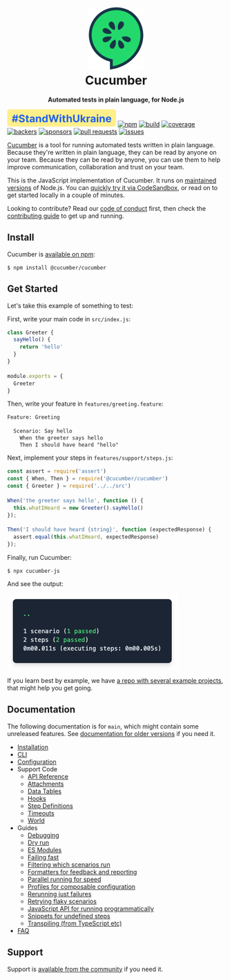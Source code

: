 <h1 align="center">
  <img src="./docs/images/logo.svg" alt="">
  <br>
  Cucumber
</h1>
<p align="center">
  <b>Automated tests in plain language, for Node.js</b>
</p>

[![#StandWithUkraine](https://raw.githubusercontent.com/vshymanskyy/StandWithUkraine/main/badges/StandWithUkraine.svg)](https://vshymanskyy.github.io/StandWithUkraine)
[![npm](https://img.shields.io/npm/v/@cucumber/cucumber.svg)](https://www.npmjs.com/package/@cucumber/cucumber)
[![build](https://github.com/cucumber/cucumber-js/workflows/Build/badge.svg)](https://github.com/cucumber/cucumber-js/actions)
[![coverage](https://coveralls.io/repos/github/cucumber/cucumber-js/badge.svg?branch=master)](https://coveralls.io/github/cucumber/cucumber-js?branch=master)
[![backers](https://opencollective.com/cucumber/backers/badge.svg)](https://opencollective.com/cucumber)
[![sponsors](https://opencollective.com/cucumber/sponsors/badge.svg)](https://opencollective.com/cucumber)
[![pull requests](https://oselvar.com/api/badge?label=pull%20requests&csvUrl=https%3A%2F%2Fraw.githubusercontent.com%2Fcucumber%2Foselvar-github-metrics%2Fmain%2Fdata%2Fcucumber%2Fcucumber-js%2FpullRequests.csv)](https://oselvar.com/github/cucumber/oselvar-github-metrics/main/cucumber/cucumber-js)
[![issues](https://oselvar.com/api/badge?label=issues&csvUrl=https%3A%2F%2Fraw.githubusercontent.com%2Fcucumber%2Foselvar-github-metrics%2Fmain%2Fdata%2Fcucumber%2Fcucumber-js%2Fissues.csv)](https://oselvar.com/github/cucumber/oselvar-github-metrics/main/cucumber/cucumber-js)

[Cucumber](https://cucumber.io) is a tool for running automated tests written in plain language. Because they're
written in plain language, they can be read by anyone on your team. Because they can be
read by anyone, you can use them to help improve communication, collaboration and trust on
your team.

This is the JavaScript implementation of Cucumber. It runs on [maintained versions](https://github.com/nodejs/Release) of Node.js. You can [quickly try it via CodeSandbox](https://codesandbox.io/s/cucumber-js-demo-2p3vrl?file=/features/greeting.feature), or read on to get started locally in a couple of minutes.

Looking to contribute? Read our [code of conduct](https://github.com/cucumber/.github/blob/main/CODE_OF_CONDUCT.md) first, then check the [contributing guide](./CONTRIBUTING.md) to get up and running.

## Install

Cucumber is [available on npm](https://www.npmjs.com/package/@cucumber/cucumber):

```shell
$ npm install @cucumber/cucumber
```

## Get Started

Let's take this example of something to test:


First, write your main code in `src/index.js`:

```js
class Greeter {
  sayHello() {
    return 'hello'
  }
}

module.exports = {
  Greeter
}
```

Then, write your feature in `features/greeting.feature`:

```gherkin
Feature: Greeting

  Scenario: Say hello
    When the greeter says hello
    Then I should have heard "hello"
```

Next, implement your steps in `features/support/steps.js`:

```js
const assert = require('assert')
const { When, Then } = require('@cucumber/cucumber')
const { Greeter } = require('../../src')

When('the greeter says hello', function () {
  this.whatIHeard = new Greeter().sayHello()
});

Then('I should have heard {string}', function (expectedResponse) {
  assert.equal(this.whatIHeard, expectedResponse)
});
```

Finally, run Cucumber:

```shell
$ npx cucumber-js
```

And see the output:

![Terminal output showing a successful test run with 1 scenario and 2 steps, all passing](./docs/images/readme-output.png)

If you learn best by example, we have [a repo with several example projects](https://github.com/cucumber/cucumber-js-examples), that might help you get going.

## Documentation

The following documentation is for `main`, which might contain some unreleased features. See [documentation for older versions](./docs/older_versions.md) if you need it.

* [Installation](./docs/installation.md)
* [CLI](./docs/cli.md)
* [Configuration](./docs/configuration.md)
* Support Code
  * [API Reference](./docs/support_files/api_reference.md)
  * [Attachments](./docs/support_files/attachments.md)
  * [Data Tables](./docs/support_files/data_table_interface.md)
  * [Hooks](./docs/support_files/hooks.md)
  * [Step Definitions](./docs/support_files/step_definitions.md)
  * [Timeouts](./docs/support_files/timeouts.md)
  * [World](./docs/support_files/world.md)
* Guides
  * [Debugging](./docs/debugging.md)
  * [Dry run](./docs/dry_run.md)
  * [ES Modules](./docs/esm.md)
  * [Failing fast](./docs/fail_fast.md)
  * [Filtering which scenarios run](./docs/filtering.md)
  * [Formatters for feedback and reporting](./docs/formatters.md)
  * [Parallel running for speed](./docs/parallel.md)
  * [Profiles for composable configuration](./docs/profiles.md)
  * [Rerunning just failures](./docs/rerun.md)
  * [Retrying flaky scenarios](./docs/retry.md)
  * [JavaScript API for running programmatically](./docs/javascript_api.md)
  * [Snippets for undefined steps](./docs/snippets.md)
  * [Transpiling (from TypeScript etc)](./docs/transpiling.md)
* [FAQ](./docs/faq.md)

## Support

Support is [available from the community](https://cucumber.io/tools/cucumber-open/support/) if you need it.
